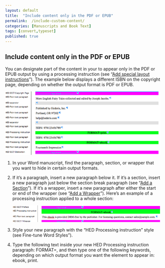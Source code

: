 ```yaml
---
layout: default
title:  "Include content only in the PDF or EPUB"
permalink:  /include-custom-content/
categories: [Manuscripts and Book Text]
tags: [convert,typeset]
published: true
---
```


<section data-type="chapter" class="hsecchapter" data-hederis-type="hsecchapter" id="include-custom-content" data-pi-attrs="id: include-custom-content; data-tags: convert,typeset;" role="doc-chapter" data-tags="convert,typeset" data-author-name=" " data-book-title=" " title="Include content only in the PDF or EPUB"><h1 data-hederis-type="hblkchaptitle" class="hblkchaptitle" id="pZvagsbs7">Include content only in the PDF or EPUB</h1>
    <p class="hblkp" data-hederis-type="hblkp" id="ptVqWr7zQ">You can designate part of the content in your to appear only in the PDF or EPUB output by using a processing instruction (see &#8220;<a href="{% post_url 2019-10-21-35-Addspeciallayoutinstructions %}" id="pcYuaaEwk"><span class="Hyperlink" id="pK0P72NwD">Add special layout instructions</span></a>&#8221;). The example below displays a different ISBN on the copyright page, depending on whether the output format is PDF or EPUB.</p>
    <img data-hederis-type="hblkimg" class="hblkimg" id="p4W67Ehlw" src="/images/customcontent1.png" data-img-src="customcontent1.png"/>
    <ol class="hwprnumlist" data-hederis-type="hwprnumlist" id="p1DGbvOeB"><li class="hblkoli" data-hederis-type="hblkoli" id="lidusRa1CC"><p class="hblkoli" data-hederis-type="hblklip" id="pdHFzS8yT">In your Word manuscript, find the paragraph, section, or wrapper that you want to hide in certain output formats.</p></li>
    <li class="hblkoli" data-hederis-type="hblkoli" id="lioJ4kM1fE"><p class="hblkoli" data-hederis-type="hblklip" id="pWxBp3IqI">If it&#8217;s a paragraph, insert a new paragraph below it. If it&#8217;s a section, insert a new paragraph just below the section break paragraph (see &#8220;<a href="{% post_url 2019-10-21-18-AddaSection %}" id="ps99z6s8K"><span class="Hyperlink" id="pey4rEdg5">Add a Section</span></a>&#8221;). If it&#8217;s a wrapper, insert a new paragraph after either the start or end of the wrapper (see &#8220;<a href="{% post_url 2019-10-21-17-AddaWrapper %}" id="p1dN3Nrys"><span class="Hyperlink" id="p95CXr1V0">Add a Wrapper</span></a>&#8221;). Here&#8217;s an example of a processing instruction applied to a whole section:</p><img data-hederis-type="hblkimg" class="hblkimg" id="pCv8r1jza" src="/images/customcontent2.png" data-img-src="customcontent2.png"/>
    </li>
    <li class="hblkoli" data-hederis-type="hblkoli" id="liFdN9vQ0k"><p class="hblkoli" data-hederis-type="hblklip" id="p2Opuf5XG">Style your new paragraph with the &#8220;HED Processing instruction&#8221; style (see Fine-tune Word Styles&#8221;).</p></li>
    <li class="hblkoli" data-hederis-type="hblkoli" id="likQyLbamD"><p class="hblkoli" data-hederis-type="hblklip" id="pMqMngZF2">Type the following text inside your new HED Processing instruction paragraph: FORMAT=, and then type one of the following keywords, depending on which output format you want the element to appear in: ebook, print.</p></li>
    </ol>
    </section>
    